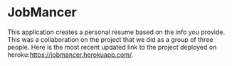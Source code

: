 # JobMancer
This application creates a personal resume based on the info you provide.
This was a collaboration on the project that we did as a group of three people. 
Here is the most recent updated link to the project deployed on heroku:https://jobmancer.herokuapp.com/. 
